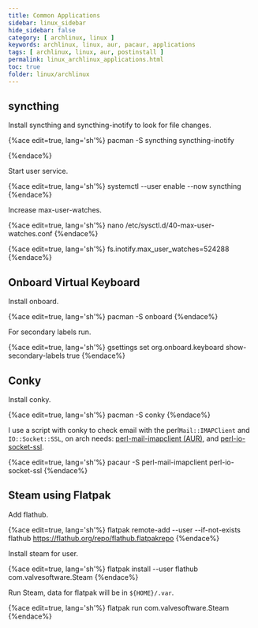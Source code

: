 ```yaml
---
title: Common Applications
sidebar: linux_sidebar
hide_sidebar: false
category: [ archlinux, linux ]
keywords: archlinux, linux, aur, pacaur, applications
tags: [ archlinux, linux, aur, postinstall ]
permalink: linux_archlinux_applications.html
toc: true
folder: linux/archlinux
---
```


## syncthing

Install syncthing and syncthing-inotify to look for file changes.

{%ace edit=true, lang='sh'%}
pacman -S syncthing syncthing-inotify

{%endace%}

Start user service.

{%ace edit=true, lang='sh'%}
systemctl --user enable --now syncthing
{%endace%}

Increase max-user-watches.

{%ace edit=true, lang='sh'%}
nano /etc/sysctl.d/40-max-user-watches.conf
{%endace%}

{%ace edit=true, lang='sh'%}
fs.inotify.max_user_watches=524288
{%endace%}

## Onboard Virtual Keyboard

Install onboard.

{%ace edit=true, lang='sh'%}
pacman -S onboard
{%endace%}

For secondary labels run.

{%ace edit=true, lang='sh'%}
gsettings set org.onboard.keyboard show-secondary-labels true
{%endace%}

## Conky

Install conky.

{%ace edit=true, lang='sh'%}
pacman -S conky
{%endace%}

I use a script with conky to check email with the perl```Mail::IMAPClient``` and ```IO::Socket::SSL```, on arch needs: [perl-mail-imapclient (AUR)](https://aur.archlinux.org/packages/perl-mail-imapclient/), and [perl-io-socket-ssl](https://www.archlinux.org/packages/extra/any/perl-io-socket-ssl/).

{%ace edit=true, lang='sh'%}
pacaur -S perl-mail-imapclient perl-io-socket-ssl
{%endace%}

## Steam using Flatpak

Add flathub.

{%ace edit=true, lang='sh'%}
flatpak remote-add --user --if-not-exists flathub https://flathub.org/repo/flathub.flatpakrepo
{%endace%}

Install steam for user.

{%ace edit=true, lang='sh'%}
flatpak install --user flathub com.valvesoftware.Steam
{%endace%}

Run Steam, data for flatpak will be in ```${HOME}/.var```.

{%ace edit=true, lang='sh'%}
flatpak run com.valvesoftware.Steam
{%endace%}
